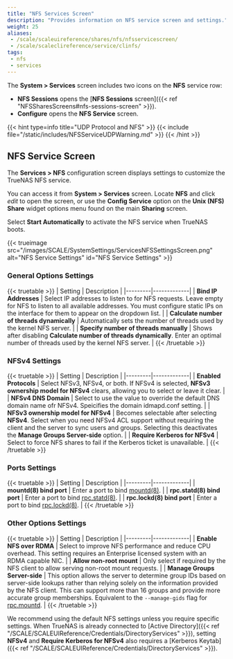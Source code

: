 ```yaml
---
title: "NFS Services Screen"
description: "Provides information on NFS service screen and settings."
weight: 25
aliases:
 - /scale/scaleuireference/shares/nfs/nfsservicescreen/
 - /scale/scaleclireference/service/clinfs/
tags:
 - nfs
 - services
---
```



The **System > Services** screen includes two icons on the **NFS** service row:
* <span class="iconify" data-icon="material-symbols:list"></span> **NFS Sessions** opens the [**NFS Sessions** screen]({{< ref "NFSSharesScreens#nfs-sessions-screen" >}}).
* <span class="iconify" data-icon="ic:baseline-edit"></span> **Configure** opens the **NFS Service** screen.

{{< hint type=info title="UDP Protocol and NFS" >}}
{{< include file="/static/includes/NFSServiceUDPWarning.md" >}}
{{< /hint >}}

## NFS Service Screen
The **Services > NFS** configuration screen displays settings to customize the TrueNAS NFS service.

You can access it from **System > Services** screen.
Locate **NFS** and click <i class="material-icons" aria-hidden="true" title="Configure">edit</i> to open the screen, or use the **Config Service** option on the **Unix (NFS) Share** widget options menu found on the main **Sharing** screen.

Select **Start Automatically** to activate the NFS service when TrueNAS boots.

{{< trueimage src="/images/SCALE/SystemSettings/ServicesNFSSettingsScreen.png" alt="NFS Service Settings" id="NFS Service Settings" >}}

### General Options Settings

{{< truetable >}}
| Setting | Description |
|---------|-------------|
| **Bind IP Addresses** | Select IP addresses to listen to for NFS requests. Leave empty for NFS to listen to all available addresses. You must configure static IPs on the interface for them to appear on the dropdown list. |
| **Calculate number of threads dynamically** | Automatically sets the number of threads used by the kernel NFS server. |
| **Specify number of threads manually** | Shows after disabling **Calculate number of threads dynamically**. Enter an optimal number of threads used by the kernel NFS server. |
{{< /truetable >}}

### NFSv4 Settings

{{< truetable >}}
| Setting | Description |
|---------|-------------|
| **Enabled Protocols** | Select NFSv3, NFSv4, or both. If NFSv4 is selected, **NFSv3 ownership model for NFSv4** clears, allowing you to select or leave it clear. |
| **NFSv4 DNS Domain** | Select to use the value to override the default DNS domain name ofr NFSv4. Speicifies the domain idmapd.conf setting. |
| **NFSv3 ownership model for NFSv4** | Becomes selectable after selecting **NFSv4**. Select when you need NFSv4 ACL support without requiring the client and the server to sync users and groups. Selecting this deactivates the **Manage Groups Server-side** option. |
| **Require Kerberos for NFSv4** | Select to force NFS shares to fail if the Kerberos ticket is unavailable. |
{{< /truetable >}}

### Ports Settings

{{< truetable >}}
| Setting | Description |
|---------|-------------|
| **mountd(8) bind port** | Enter a port to bind [mountd(8)](https://man7.org/linux/man-pages/man8/mountd.8.html). |
| **rpc.statd(8) bind port** | Enter a port to bind [rpc.statd(8)](https://man7.org/linux/man-pages/man8/statd.8.html). |
| **rpc.lockd(8) bind port** | Enter a port to bind [rpc.lockd(8)](https://linux.die.net/man/8/rpc.lockd). |
{{< /truetable >}}

### Other Options Settings

{{< truetable >}}
| Setting | Description |
|---------|-------------|
| **Enable NFS over RDMA** | Select to improve NFS performance and reduce CPU overhead. This setting requires an Enterprise licensed system with an RDMA capable NIC. |
| **Allow non-root mount** | Only select if required by the NFS client to allow serving non-root mount requests. |
| **Manage Groups Server-side** | This option allows the server to determine group IDs based on server-side lookups rather than relying solely on the information provided by the NFS client. This can support more than 16 groups and provide more accurate group memberships. Equivalent to the `--manage-gids` flag for [rpc.mountd](https://linux.die.net/man/8/rpc.mountd). |
{{< /truetable >}}

We recommend using the default NFS settings unless you require specific settings.
When TrueNAS is already connected to [Active Directory]({{< ref "/SCALE/SCALEUIReference/Credentials/DirectoryServices" >}}), setting **NFSv4** and **Require Kerberos for NFSv4** also requires a [Kerberos Keytab]({{< ref "/SCALE/SCALEUIReference/Credentials/DirectoryServices" >}}).